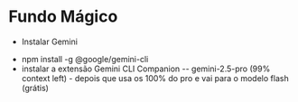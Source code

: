 # Fundo Mágico

* Instalar Gemini
- npm install -g @google/gemini-cli
- instalar a extensão Gemini CLI Companion
-- gemini-2.5-pro (99% context left) - depois que usa os 100% do pro e vai para o modelo flash (grátis)